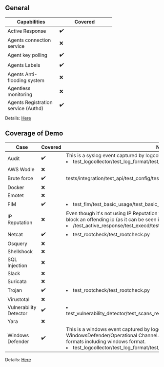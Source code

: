 ## General 


<table style="height: 306px;">
<thead>
<tr style="height: 18px;">
<th style="height: 18px; width: 154px;">Capabilities</th>
<th style="height: 18px; width: 107px;">Covered</th>
</tr>
</thead>
<tbody>
<tr style="height: 18px;">
<td style="height: 18px; width: 154px;">Active Response</td>
<td style="height: 18px; width: 107px;">✔️</td>
</tr>
<tr style="height: 18px;">
<td style="height: 18px; width: 154px;">Agents connection service</td>
<td style="height: 18px; width: 52px;">❌</td>
</tr>
<tr style="height: 18px;">
<td style="height: 18px; width: 154px;">Agent key polling</td>
<td style="height: 18px; width: 52px;">✔️</td>
</tr>
<tr style="height: 18px;">
<td style="height: 18px; width: 154px;">Agents Labels</td>
<td style="height: 18px; width: 52px;">✔️</td>
</tr>
<tr style="height: 18px;">
<td style="height: 18px; width: 154px;">Agents Anti-flooding system</td>
<td style="height: 18px; width: 52px;">❌</td>
</tr>
<tr style="height: 18px;">
<td style="height: 18px; width: 154px;">Agentless monitoring</td>
<td style="height: 18px; width: 52px;">❌</td>
</tr>
<tr style="height: 18px;">
<td style="height: 18px; width: 154px;">Agents Registration service (Authd)</td>
<td style="height: 18px; width: 107px;">✔️</td>
</tr>
<tr style="height: 18px;">
<td style="height: 18px; width: 154px;">Analysis engine (Analysisd) </td>
<td style="height: 18px; width: 52px;">✔️</td>
</tr>
<tr style="height: 18px;">
<td style="height: 18px; width: 154px;">Certificate Deployment </td>
<td style="height: 18px; width: 52px;">❌</td>
</tr>
<tr style="height: 18px;">
<td style="height: 18px; width: 154px;">Cloud Security - Amazon AWS </td>
<td style="height: 18px; width: 107px;">❌</td>
</tr>
<tr style="height: 18px;">
<td style="height: 18px; width: 154px;">Cloud Security - Azure</td>
<td style="height: 18px; width: 52px;">❌</td>
</tr>
<tr style="height: 18px;">
<td style="height: 18px; width: 154px;">Cloud Security - Google GCP</td>
<td style="height: 18px; width: 107px;">✔️</td>
</tr>
<tr style="height: 18px;">
<td style="height: 18px; width: 154px;">Cluster</td>
<td style="height: 18px; width: 52px;">✔️</td>
</tr>
<tr style="height: 18px;">
<td style="height: 18px; width: 154px;">Command Execution</td>
<td style="height: 18px; width: 165px;">❌</td>
</tr>
<tr style="height: 18px;">
<td style="height: 18px; width: 154px;">Command Monitoring</td>
<td style="height: 18px; width: 165px;">✔️</td>
</tr>
<tr style="height: 18px;">
<td style="height: 18px; width: 154px;">Compliance</td>
<td style="height: 18px; width: 52px;">❌</td>
</tr>
<tr style="height: 18px;">
<td style="height: 18px; width: 154px;">Configuration assesment (SCA)</td>
<td style="height: 18px; width: 52px;">❌</td>
</tr>
<tr style="height: 18px;">
<td style="height: 18px; width: 154px;">Configuration emails alerts</td>
<td style="height: 18px; width: 52px;">❌</td>
</tr>
<tr style="height: 18px;">
<td style="height: 18px; width: 154px;">Configure database output</td>
<td style="height: 18px; width: 52px;">❌</td>
</tr>
<tr style="height: 18px;">
<td style="height: 18px; width: 154px;">Containers Security</td>
<td style="height: 18px; width: 52px;">❌</td>
</tr>
<tr style="height: 18px;">
<td style="height: 18px; width: 154px;">Creation of Packages</td>
<td style="height: 18px; width: 52px;">❌</td>
</tr>
<tr style="height: 18px;">
<td style="height: 18px; width: 154px;">Deployment</td>
<td style="height: 18px; width: 52px;">❌</td>
</tr>
<tr style="height: 18px;">
<td style="height: 18px; width: 154px;">Elasticsearch tuning</td>
<td style="height: 18px; width: 52px;">❌</td>
</tr>
<tr style="height: 18px;">
<td style="height: 18px; width: 154px;">FIM</td>
<td style="height: 18px; width: 107px;">✔️</td>
</tr>
<tr style="height: 18px;">
<td style="height: 18px; width: 154px;">csyslogd</td>
<td style="height: 18px; width: 52px;">❌</td>
</tr>
<tr style="height: 18px;">
<td style="height: 18px; width: 154px;">fluentd</td>
<td style="height: 18px; width: 52px;">❌</td>
</tr>
<tr style="height: 18px;">
<td style="height: 18px; width: 154px;">Generating automatic reports</td>
<td style="height: 18px; width: 52px;">❌</td>
</tr>
<tr style="height: 18px;">
<td style="height: 18px; width: 154px;">Installation</td>
<td style="height: 18px; width: 52px;">❌</td>
</tr>
<tr style="height: 18px;">
<td style="height: 18px; width: 154px;">Integration Daemon </td>
<td style="height: 18px; width: 52px;">❌</td>
</tr>
<tr style="height: 18px;">
<td style="height: 18px; width: 154px;">Integration with external APIs  </td>
<td style="height: 18px; width: 52px;">❌</td>
</tr>
<tr style="height: 18px;">
<td style="height: 18px; width: 154px;">LogCollector</td>
<td style="height: 18px; width: 107px;">✔️</td>
</tr>
<tr style="height: 18px;">
<td style="height: 18px; width: 154px;">Logtest</td>
<td style="height: 18px; width: 107px;">✔️</td>
</tr>
<tr style="height: 18px;">
<td style="height: 18px; width: 154px;">Mitre ATT&CK </td>
<td style="height: 18px; width: 52px;">✔️</td>
</tr>
<tr style="height: 18px;">
<td style="height: 18px; width: 154px;">Osquery</td>
<td style="height: 18px; width: 107px;">❌</td>
</tr>
<tr style="height: 18px;">
<td style="height: 18px; width: 154px;">Regulatory Compliance</td>
<td style="height: 18px; width: 107px;">❌</td>
</tr>
<tr style="height: 18px;">
<td style="height: 18px; width: 154px;">Remoted</td>
<td style="height: 18px; width: 52px;">✔️</td>
</tr>
<tr style="height: 18px;">
<td style="height: 18px; width: 154px;">RESTful API </td>
<td style="height: 18px; width: 52px;">✔️</td>
</tr>
<tr style="height: 18px;">
<td style="height: 18px; width: 154px;">Rootkits Detection + CISC-SAT</td>
<td style="height: 18px; width: 107px;">❌</td>
</tr>
<tr style="height: 18px;">
<td style="height: 18px; width: 154px;">Rootkits Detection + OpenSCAP</td>
<td style="height: 18px; width: 107px;">❌</td>
</tr>
<tr style="height: 18px;">
<td style="height: 18px; width: 154px;">Rootkits Detection - Rootcheck</td>
<td style="height: 18px; width: 107px;">✔️</td>
</tr>
<tr style="height: 18px;">
<td style="height: 18px; width: 154px;">Rules and Decoders</td>
<td style="height: 18px; width: 107px;">❌</td>
</tr>
<tr style="height: 18px;">
<td style="height: 18px; width: 154px;">Setting Syslog output</td>
<td style="height: 18px; width: 52px;">❌</td>
</tr>
<tr style="height: 18px;">
<td style="height: 18px; width: 154px;">Setting Database output</td>
<td style="height: 18px; width: 52px;">❌</td>
</tr>
<tr style="height: 18px;">
<td style="height: 18px; width: 154px;">Syscheck </td>
<td style="height: 18px; width: 52px;">✔️</td>
</tr>
<tr style="height: 18px;">
<td style="height: 18px; width: 154px;">System Inventory (syscollector) </td>
<td style="height: 18px; width: 52px;">❌</td>
</tr>
<tr style="height: 18px;">
<td style="height: 18px; width: 154px;">Tools</td>
<td style="height: 18px; width: 52px;">❌</td>
</tr>
<tr style="height: 18px;">
<td style="height: 18px; width: 154px;">Upgrade</td>
<td style="height: 18px; width: 52px;">✔️</td>
</tr>
<tr style="height: 18px;">
<td style="height: 18px; width: 154px;">Uninstall</td>
<td style="height: 18px; width: 52px;">❌</td>
</tr>
<tr style="height: 18px;">
<td style="height: 18px; width: 154px;">Using Wazuh to monitor Office365</td>
<td style="height: 18px; width: 52px;">✔️</td>
</tr>
<tr style="height: 18px;">
<td style="height: 18px; width: 154px;">Using Wazuh to monitor Github</td>
<td style="height: 18px; width: 52px;">✔️</td>
</tr>
<tr style="height: 18px;">
<td style="height: 18px; width: 154px;">Vulnerability Detector</td>
<td style="height: 18px; width: 107px;">✔️</td>
</tr>
<tr style="height: 18px;">
<td style="height: 18px; width: 154px;">WazuhDB</td>
<td style="height: 18px; width: 52px;">✔️</td>
</tr>
<tr style="height: 18px;">
<td style="height: 18px; width: 154px;">Wazuh Cloud</td>
<td style="height: 18px; width: 52px;">❌</td>
</tr>
</tbody>
</table>

Details: [Here](https://github.com/wazuh/wazuh-qa/issues/1769)

## Coverage of Demo

| Case  |  Covered  | Note |
|--|--|--|
|  Audit | :heavy_check_mark:  | This is a syslog event captured by logcollector. <li>test_logcollector/test_log_format/test_log_format.py</li>
| AWS Wodle| :x:  |
| Brute force|  ✔️  | tests/integration/test_api/test_config/test_bruteforce_blocking_system
| Docker| :x:  |
| Emotet| ❌ |
| FIM| :heavy_check_mark:  | <li>test_fim/test_basic_usage/test_basic_usage_changes.py</li>
| IP Reputation|  :x:  |Even though it's not using IP Reputation tables, the test uses firewall_drop.sh to block an offending ip (as it can be seen in the image. <li>/test_active_response/test_execd/test_execd_firewall_drop.py</li>
| Netcat| :heavy_check_mark:  | <li>test_rootcheck/test_rootcheck.py</li>
| Osquery| :x: |
| Shellshock| ❌ |
| SQL Injection| ❌ |
| Slack| :x:  |
| Suricata| :x:  |
| Trojan| :heavy_check_mark:  | <li>test_rootcheck/test_rootcheck.py</li>
| Virustotal| :x: |
| Vulnerability Detector| :heavy_check_mark:  | <li> test_vulnerability_detector/test_scans_results/test_redhat_inventory_redhat_feed.py</li>
| Yara| :x:  |
| Windows Defender| :heavy_check_mark:  | This is a windows event captured by logcollector from WindowsDefender/Operational Channel. This test, checks that  logs come in valid formats including windows format. <li>test_logcollector/test_log_format/test_log_format.py</li>


Details: [Here](https://github.com/wazuh/wazuh-qa/issues/1871)

